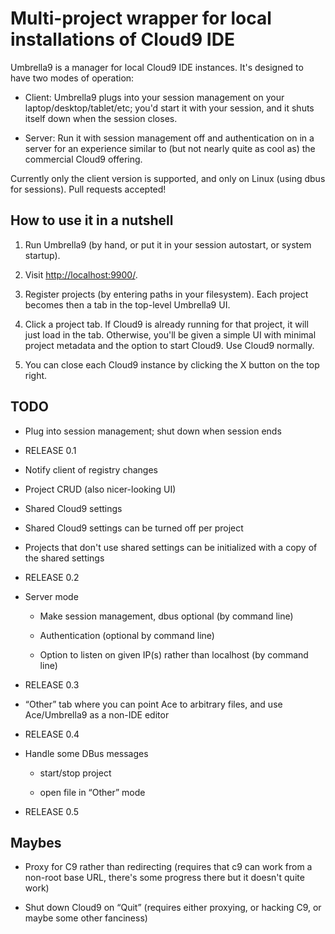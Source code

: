 Multi-project wrapper for local installations of Cloud9 IDE
===========================================================

Umbrella9 is a manager for local Cloud9 IDE instances. It's designed to have two modes of operation:

- Client: Umbrella9 plugs into your session management on your laptop/desktop/tablet/etc; you'd start it with your session, and it shuts itself down when the session closes.

- Server: Run it with session management off and authentication on in a server for an experience similar to (but not nearly quite as cool as) the commercial Cloud9 offering.

Currently only the client version is supported, and only on Linux (using dbus for sessions). Pull requests accepted!

How to use it in a nutshell
---------------------------

1. Run Umbrella9 (by hand, or put it in your session autostart, or system startup).

2. Visit <http://localhost:9900/>.

3. Register projects (by entering paths in your filesystem). Each project becomes then a tab in the top-level Umbrella9 UI.

4. Click a project tab. If Cloud9 is already running for that project, it will just load in the tab. Otherwise, you'll be given a simple UI with minimal project metadata and the option to start Cloud9. Use Cloud9 normally.

5. You can close each Cloud9 instance by clicking the X button on the top right.

TODO
----

- Plug into session management; shut down when session ends

- RELEASE 0.1

- Notify client of registry changes

- Project CRUD (also nicer-looking UI)

- Shared Cloud9 settings

- Shared Cloud9 settings can be turned off per project

- Projects that don't use shared settings can be initialized with a copy of the shared settings

- RELEASE 0.2

- Server mode

  - Make session management, dbus optional (by command line)

  - Authentication (optional by command line)

  - Option to listen on given IP(s) rather than localhost (by command line)

- RELEASE 0.3

- “Other” tab where you can point Ace to arbitrary files, and use Ace/Umbrella9 as a non-IDE editor

- RELEASE 0.4

- Handle some DBus messages

  - start/stop project

  - open file in “Other” mode

- RELEASE 0.5

Maybes
------

- Proxy for C9 rather than redirecting (requires that c9 can work from a non-root base URL, there's some progress there but it doesn't quite work)

- Shut down Cloud9 on “Quit” (requires either proxying, or hacking C9, or maybe some other fanciness)
